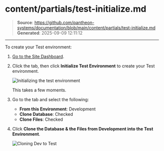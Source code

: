 # content/partials/test-initialize.md

> **Source**: https://github.com/pantheon-systems/documentation/blob/main/content/partials/test-initialize.md
> **Generated**: 2025-09-09 12:11:12

---

To create your Test environment:

1. [Go to the Site Dashboard](/guides/account-mgmt/workspace-sites-teams/sites#site-dashboard).
1. Click the <Icon icon="equalizer" text="Test"/> tab, then click **Initialize Test Environment** to create your Test environment.

   ![Initializing the test environment](../../images/dashboard/new-dashboard/2024/test-initialize.png)

   This takes a few moments.

1. Go to the <Icon icon="server" text="Database / Files"/> tab and select the following:

   - **From this Environment**: Development
   - **Clone Database**: Checked
   - **Clone Files**: Checked

1. Click **Clone the Database & the Files from Development into the Test Environment**.

   ![Cloning Dev to Test](../../images/dashboard/new-dashboard/2024/launch-clone-dev-to-test.png)
